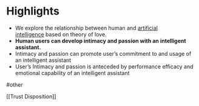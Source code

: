# Highlights
* We explore the relationship between human and [artificial intelligence](https://www.sciencedirect.com/topics/computer-science/artificial-intelligence "Learn more about artificial intelligence from ScienceDirect's AI-generated Topic Pages") based on theory of love.
* **Human users can develop intimacy and passion with an intelligent assistant.**
* Intimacy and passion can promote user’s commitment to and usage of an intelligent assistant
* User’s Intimacy and passion is anteceded by performance efficacy and emotional capability of an intelligent assistant

#other

[[Trust Disposition]]

